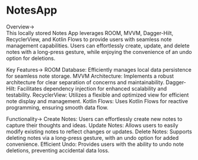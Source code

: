 # NotesApp

Overview->                                                                                                                                             
This locally stored Notes App leverages ROOM, MVVM, Dagger-Hilt, RecyclerView, and Kotlin Flows to provide users with seamless note management capabilities. Users can effortlessly create, update, and delete notes with a long-press gesture, while enjoying the convenience of an undo option for deletions.

Key Features->
ROOM Database: Efficiently manages local data persistence for seamless note storage.
MVVM Architecture: Implements a robust architecture for clear separation of concerns and maintainability.
Dagger-Hilt: Facilitates dependency injection for enhanced scalability and testability.
RecyclerView: Utilizes a flexible and optimized view for efficient note display and management.
Kotlin Flows: Uses Kotlin Flows for reactive programming, ensuring smooth data flow.

Functionality->
Create Notes: Users can effortlessly create new notes to capture their thoughts and ideas.
Update Notes: Allows users to easily modify existing notes to reflect changes or updates.
Delete Notes: Supports deleting notes via a long-press gesture, with an undo option for added convenience.
Efficient Undo: Provides users with the ability to undo note deletions, preventing accidental data loss.
